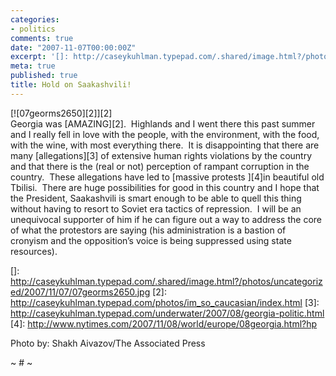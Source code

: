 ```yaml
---
categories:
- politics
comments: true
date: "2007-11-07T00:00:00Z"
excerpt: '[]: http://caseykuhlman.typepad.com/.shared/image.html?/photos/uncategorized/2007/11/07/07georms2650.jpg'
meta: true
published: true
title: Hold on Saakashvili!
---
```


[![07georms2650][2]][2]  
Georgia was [AMAZING][2].  Highlands and I went there this past summer and I really fell in love with the people, with the environment, with the food, with the wine, with most everything there.  It is disappointing that there are many [allegations][3] of extensive human rights violations by the country and that there is the (real or not) perception of rampant corruption in the country.  These allegations have led to [massive protests ][4]in beautiful old Tbilisi.  There are huge possibilities for good in this country and I hope that the President, Saakashvili is smart enough to be able to quell this thing without having to resort to Soviet era tactics of repression.  I will be an unequivocal supporter of him if he can figure out a way to address the core of what the protestors are saying (his administration is a bastion of cronyism and the opposition’s voice is being suppressed using state resources).  

 []: http://caseykuhlman.typepad.com/.shared/image.html?/photos/uncategorized/2007/11/07/07georms2650.jpg
 [2]: http://caseykuhlman.typepad.com/photos/im_so_caucasian/index.html
 [3]: http://caseykuhlman.typepad.com/underwater/2007/08/georgia-politic.html
 [4]: http://www.nytimes.com/2007/11/08/world/europe/08georgia.html?hp

Photo by: Shakh Aivazov/The Associated Press

~ # ~